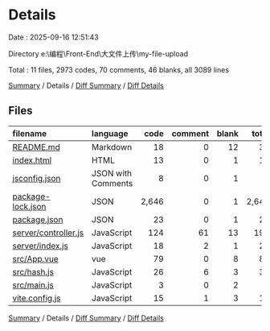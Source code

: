 # Details

Date : 2025-09-16 12:51:43

Directory e:\\编程\\Front-End\\大文件上传\\my-file-upload

Total : 11 files,  2973 codes, 70 comments, 46 blanks, all 3089 lines

[Summary](results.md) / Details / [Diff Summary](diff.md) / [Diff Details](diff-details.md)

## Files
| filename | language | code | comment | blank | total |
| :--- | :--- | ---: | ---: | ---: | ---: |
| [README.md](/README.md) | Markdown | 18 | 0 | 12 | 30 |
| [index.html](/index.html) | HTML | 13 | 0 | 1 | 14 |
| [jsconfig.json](/jsconfig.json) | JSON with Comments | 8 | 0 | 1 | 9 |
| [package-lock.json](/package-lock.json) | JSON | 2,646 | 0 | 1 | 2,647 |
| [package.json](/package.json) | JSON | 23 | 0 | 1 | 24 |
| [server/controller.js](/server/controller.js) | JavaScript | 124 | 61 | 13 | 198 |
| [server/index.js](/server/index.js) | JavaScript | 18 | 2 | 1 | 21 |
| [src/App.vue](/src/App.vue) | vue | 79 | 0 | 8 | 87 |
| [src/hash.js](/src/hash.js) | JavaScript | 26 | 6 | 3 | 35 |
| [src/main.js](/src/main.js) | JavaScript | 3 | 0 | 2 | 5 |
| [vite.config.js](/vite.config.js) | JavaScript | 15 | 1 | 3 | 19 |

[Summary](results.md) / Details / [Diff Summary](diff.md) / [Diff Details](diff-details.md)